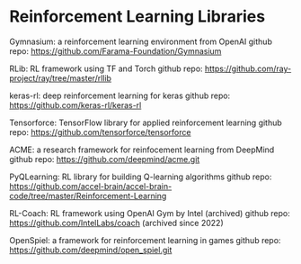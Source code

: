 # Reinforcement Learning Libraries

Gymnasium: a reinforcement learning environment from OpenAI
github repo: https://github.com/Farama-Foundation/Gymnasium

RLib: RL framework using TF and Torch
github repo: https://github.com/ray-project/ray/tree/master/rllib

keras-rl: deep reinforcement learning for keras
github repo: https://github.com/keras-rl/keras-rl

Tensorforce: TensorFlow library for applied reinforcement learning
github repo: https://github.com/tensorforce/tensorforce

ACME: a research framework for reinfocement learning from DeepMind
github repo: https://github.com/deepmind/acme.git

PyQLearning: RL library for building Q-learning algorithms
github repo: https://github.com/accel-brain/accel-brain-code/tree/master/Reinforcement-Learning

RL-Coach: RL framework using OpenAI Gym by Intel (archived)
github repo: https://github.com/IntelLabs/coach (archived since 2022)

OpenSpiel: a framework for reinforcement learning in games
github repo: https://github.com/deepmind/open_spiel.git

